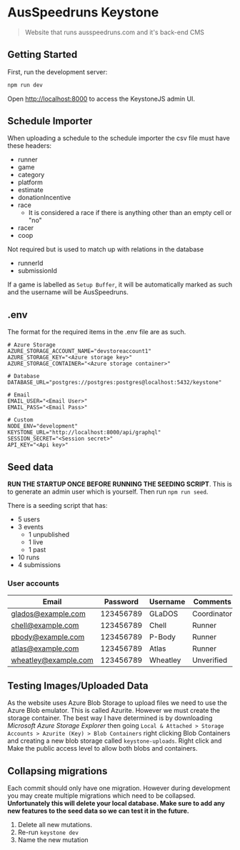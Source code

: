 # AusSpeedruns Keystone

> Website that runs ausspeedruns.com and it's back-end CMS

## Getting Started

First, run the development server:

```bash
npm run dev
```

Open [http://localhost:8000](http://localhost:8000) to access the KeystoneJS admin UI.

## Schedule Importer

When uploading a schedule to the schedule importer the csv file must have these headers:

- runner
- game
- category
- platform
- estimate
- donationIncentive
- race
  - It is considered a race if there is anything other than an empty cell or "no"
- racer
- coop

Not required but is used to match up with relations in the database

- runnerId
- submissionId

If a game is labelled as `Setup Buffer`, it will be automatically marked as such and the username will be AusSpeedruns.

## .env

The format for the required items in the .env file are as such.

```.env
# Azure Storage
AZURE_STORAGE_ACCOUNT_NAME="devstoreaccount1"
AZURE_STORAGE_KEY="<Azure storage key>"
AZURE_STORAGE_CONTAINER="<Azure storage container>"

# Database
DATABASE_URL="postgres://postgres:postgres@localhost:5432/keystone"

# Email
EMAIL_USER="<Email User>"
EMAIL_PASS="<Email Pass>"

# Custom
NODE_ENV="development"
KEYSTONE_URL="http://localhost:8000/api/graphql"
SESSION_SECRET="<Session secret>"
API_KEY="<Api key>"
```

## Seed data

**RUN THE STARTUP ONCE BEFORE RUNNING THE SEEDING SCRIPT**. This is to generate an admin user which is yourself. Then run `npm run seed`.

There is a seeding script that has:

- 5 users
- 3 events
  - 1 unpublished
  - 1 live
  - 1 past
- 10 runs
- 4 submissions

### User accounts

| Email                | Password  | Username | Comments    |
| -------------------- | --------- | -------- | ----------- |
| glados@example.com   | 123456789 | GLaDOS   | Coordinator |
| chell@example.com    | 123456789 | Chell    | Runner      |
| pbody@example.com    | 123456789 | P-Body   | Runner      |
| atlas@example.com    | 123456789 | Atlas    | Runner      |
| wheatley@example.com | 123456789 | Wheatley | Unverified  |

## Testing Images/Uploaded Data

As the website uses Azure Blob Storage to upload files we need to use the Azure Blob emulator. This is called Azurite. However we must create the storage container. The best way I have determined is by downloading _Microsoft Azure Storage Explorer_ then going `Local & Attached > Storage Accounts > Azurite (Key) > Blob Containers` right clicking Blob Containers and creating a new blob storage called `keystone-uploads`. Right click and Make the public access level to allow both blobs and containers.

## Collapsing migrations

Each commit should only have one migration. However during development you may create multiple migrations which need to be collapsed. **Unfortunately this will delete your local database. Make sure to add any new features to the seed data so we can test it in the future.**

1. Delete all new mutations.
2. Re-run `keystone dev`
3. Name the new mutation
